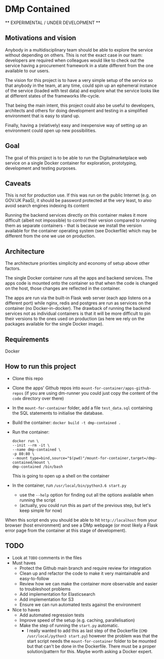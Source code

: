# DMp Contained

** EXPERIMENTAL / UNDER DEVELOPMENT **


## Motivations and vision

Anybody in a multidisciplinary team should be able to explore the service without depending on others.
This is not the exact case in our team: developers are required when colleagues would like to check out the service 
having a procurement framework in a state different from the one available to our users.

The vision for this project is to have a very simple setup of the service so that anybody in the team, at any time, 
could spin up an ephemeral instance of the service (loaded with test data) and explore what the service looks like at different states of the frameworks life-cycle.

That being the main intent, this project could also be useful to developers, architects and others for doing development
and testing in a simplified environment that is easy to stand up.

Finally, having a (relatively) easy and inexpensive way of setting up an environment could open up new possibilities.

## Goal

The goal of this project is to be able to run the Digitalmarketplace web service on a single Docker container for 
exploration, prototyping, development and testing purposes.


## Caveats

This is not for production use. If this was run on the public Internet (e.g. on GOV.UK PaaS),
it should be password protected at the very least, to also avoid search engines indexing its content

Running the backend services directly on this container makes it more difficult (albeit not impossible) to control
their version compared to running them as separate containers - that is because we install the version available
for the container operating system (see Dockerfile) which may be different from the one we use on production.

## Architecture

The architecture priorities simplicity and economy of setup above other factors.

The single Docker container runs all the apps and backend services. The apps code is mounted onto the container so that 
when the code is changed on the host, those changes are reflected in the container.

The apps are run via the built-in Flask web server (each app listens on a different port) while nginx, redis and 
postgres are run as services on the container (no Docker-in-docker).
The drawback of running the backend services not as individual containers is that it will be more difficult to pin their
versions to the ones used on production (as here we rely on the packages available for the single Docker image).


## Requirements

Docker


## How to run this project

* Clone this repo

* Clone the apps' Github repos into `mount-for-container/apps-github-repos` (if you are using dm-runner you could just 
  copy the content of the `code` directory over there)

* In the `mount-for-container` folder, add a file `test_data.sql` containing the SQL statements 
  to initialise the database.

* Build the container: `docker build -t dmp-contained .`

* Run the container:
  ```
  docker run \
  --init --rm -it \
  --name dmp-contained \
  -p 80:80 \
  --mount type=bind,source="$(pwd)"/mount-for-container,target=/dmp-contained/mount \
  dmp-contained /bin/bash
  ``` 
  This is going to open up a shell on the container

* In the container, run `/usr/local/bin/python3.6 start.py`
  * use the `--help` option for finding out all the options available when running the script
  * (actually, you could run this as part of the previous step, but let's keep simple for now)

When this script ends you should be able to hit `http://localhost` from your browser (host environment) and see a
DMp webpage (or most likely a Flask error page from the container at this stage of development).

## TODO
* Look at `TODO` comments in the files
* Must haves
  * Protect the Github main branch and require review for integration
  * Clean up and refactor the code to make it very maintainable and easy-to-follow
  * Review how we can make the container more observable and easier to troubleshoot problems
  * Add implementation for Elasticsearch
  * Add implementation for S3
  * Ensure we can run automated tests against the environment
* Nice to haves
  * Add automated regression tests
  * Improve speed of the setup (e.g. caching, parallelisation)
  * Make the step of running the `start.py` automatic.
    * I really wanted to add this as last step of the Dockerfile (`CMD /usr/local/python3 start.py`)
      however the problem was that the start script needs the `mount-for-container` folder to be mounted
      but that can't be done in the Dockerfile.
      There must be a proper solution/pattern for this. Maybe worth asking a Docker expert.